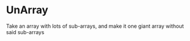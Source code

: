 # UnArray
Take an array with lots of sub-arrays, and make it one giant array without said sub-arrays
